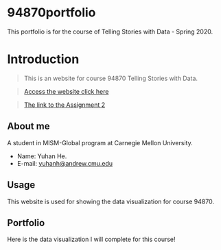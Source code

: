 # 94870portfolio
This portfolio is for the course of Telling Stories with Data - Spring 2020.

# Introduction

> This is an website for course 94870 Telling Stories with Data.

> [Access the website click here](https://hyh1997112.github.io/94870portfolio/)

> [The link to the Assignment 2](https://hyh1997112.github.io/94870portfolio/assignment2)

## About me
A student in MISM-Global program at Carnegie Mellon University.
- Name: Yuhan He.
- E-mail: yuhanh@andrew.cmu.edu


## Usage
This website is used for showing the data visualization for course 94870.


## Portfolio 

Here is the data visualization I will complete for this course!
